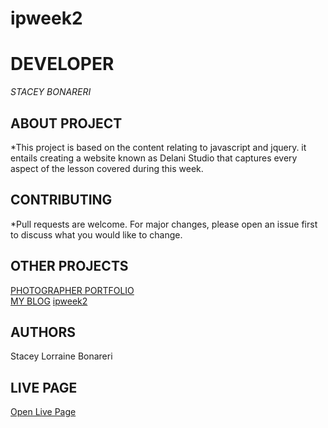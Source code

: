 # ipweek2
# DEVELOPER 
*STACEY BONARERI*  


## ABOUT PROJECT
*This project is based on the content relating to javascript and jquery. it entails creating a website known as Delani Studio that captures every aspect of the lesson covered during this week.

## CONTRIBUTING
*Pull requests are welcome. For major changes, please open an issue first to discuss what you would like to change.

## OTHER PROJECTS
[PHOTOGRAPHER PORTFOLIO](https://github.com/staceybonareri/photgratherportfolio)  
[MY BLOG](https://github.com/staceybonareri/MYBLOG)
[ipweek2](https://staceybonareri.github.io/ipweek2/)

## AUTHORS
Stacey Lorraine Bonareri

## LIVE PAGE
[Open Live Page]( https://staceybonareri.github.io/DELANISTUDIOWK3/)